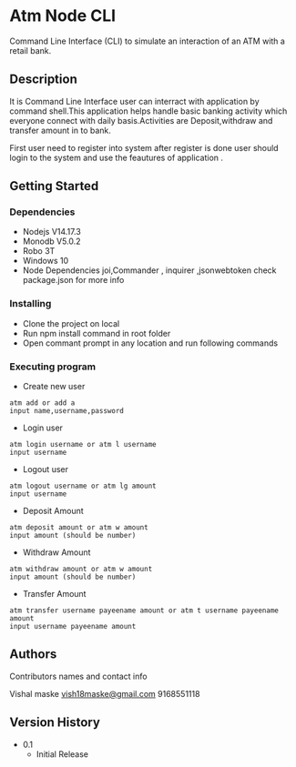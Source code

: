 
# Atm Node CLI

 Command Line Interface (CLI) to simulate an interaction of an ATM with a retail bank.

## Description

It is Command Line Interface user can interract with application by command shell.This application helps handle basic banking activity which everyone connect with daily basis.Activities are Deposit,withdraw and transfer amount in to bank.

First user need to register into system after register is done user should login to the system and use the feautures of application .

## Getting Started

### Dependencies


* Nodejs V14.17.3
* Monodb V5.0.2
* Robo 3T
* Windows 10
* Node Dependencies joi,Commander , inquirer ,jsonwebtoken check package.json for more info

### Installing

* Clone the project on local
* Run npm install command in root folder
* Open commant prompt in any location and run following commands

### Executing program

* Create new user

```
atm add or add a
input name,username,password
```

* Login user

```
atm login username or atm l username
input username
```
* Logout user

```
atm logout username or atm lg amount
input username
```
* Deposit Amount

```
atm deposit amount or atm w amount
input amount (should be number)
```
* Withdraw Amount

```
atm withdraw amount or atm w amount
input amount (should be number)
```
* Transfer Amount

```
atm transfer username payeename amount or atm t username payeename amount
input username payeename amount
```



## Authors

Contributors names and contact info

Vishal maske 
vish18maske@gmail.com
9168551118

## Version History

* 0.1
    * Initial Release

